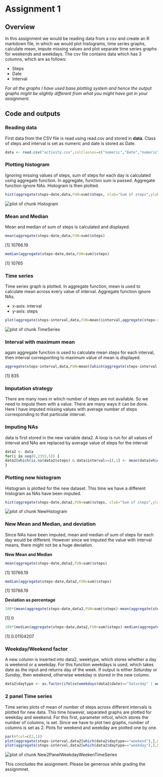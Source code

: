 # Assignment 1

## Overview
In this assignment we would be reading data from a csv and create an R markdown file, in which we would plot histograms, time series graphs, calculate mean, impute missing values and plot separate time series graphs for weekends and weekdays. The csv file contains data which has 3 columns, which are as follows:
* Steps
* Date
* Interval

*For all the graphs I have used base plotting system and hence the output graphs might be slightly different from what you might have got in your assignment.*

## Code and outputs

### Reading data
First data from the CSV file is read using read.csv and stored in **data**.
Class of steps and interval is set as numeric and date is stored as Date.

```r
data <- read.csv("activity.csv",colClasses=c("numeric","Date","numeric"))
```

### Plotting histogram
Ignoring missing values of steps, sum of steps for each day is calculated using aggregate function. In aggregate, function sum is passed. Aggregate function ignore NAs. Histogram is then plotted. 

```r
hist(aggregate(steps~date,data,FUN=sum)$steps, xlab="Sum of steps",ylab="Frequency", main="Steps histogram",col="Red")
```

![plot of chunk Histogram](figure/Histogram-1.png) 

### Mean and Median
Mean and median of sum of steps is calculated and displayed.

```r
mean(aggregate(steps~date,data,FUN=sum)$steps)
```

[1] 10766.19

```r
median(aggregate(steps~date,data,FUN=sum)$steps)
```

[1] 10765

### Time series
Time series graph is plotted. In aggregate function, mean is used to calculate mean across every value of interval. Aggregate function ignore NAs.
* x-axis: interval
* y-axis: steps 

```r
plot(aggregate(steps~interval,data,FUN=mean)$interval,aggregate(steps~interval,data,FUN=mean)$steps, type="l",xlab="interval",ylab="steps") 
```

![plot of chunk TimeSeries](figure/TimeSeries-1.png) 
### Interval with maximum mean
again aggregate function is used to calculate mean steps for each interval, then interval corresponting to maximum value of mean is displayed.

```r
aggregate(steps~interval,data,FUN=mean)[which(aggregate(steps~interval,data,FUN=sum)$steps == max(aggregate(steps~interval,data,FUN=sum)[,2])),1]
```

[1] 835

### Imputation strategy
There are many rows in which number of steps are not available. So we need to impute them with a value. There are many ways it can be done. Here I have imputed missing values with average number of steps corresponding to that particular interval.


### Imputing NAs
data is first stored in the new variable data2.
A loop is run for all values of interval and NAs are replaced by average value of steps for the interval

```r
data2 <- data
for(i in seq(0,2355,5)) {
data2[which(is.na(data2$steps) & data$interval==i),1] <- mean(data[which(data$interval==i),]$steps,na.rm=TRUE)
}
```
### Plotting new histogram
Histogram is plotted for the new dataset. This time we have a different histogram as NAs have been imputed.

```r
hist(aggregate(steps~date,data2,FUN=sum)$steps, xlab="Sum of steps",ylab="Frequency", main="Steps histogram",col="Red")
```

![plot of chunk NewHistogram](figure/NewHistogram-1.png) 
### New Mean and Median, and deviation
Since NAs have been imputed, mean and median of sum of steps for each day would be different. However since we imputed the value with interval means, there might not be a huge deviation.

**New Mean and Median**

```r
mean(aggregate(steps~date,data2,FUN=sum)$steps)
```

[1] 10766.19

```r
median(aggregate(steps~date,data2,FUN=sum)$steps)
```

[1] 10766.19

**Deviation as percentage**

```r
100*(mean(aggregate(steps~date,data2,FUN=sum)$steps)-mean(aggregate(steps~date,data,FUN=sum)$steps))/mean(aggregate(steps~date,data,FUN=sum)$steps)
```

[1] 0

```r
100*(median(aggregate(steps~date,data2,FUN=sum)$steps)-median(aggregate(steps~date,data,FUN=sum)$steps))/median(aggregate(steps~date,data,FUN=sum)$steps)
```

[1] 0.01104207
### Weekday/Weekend factor
A new column is inserted into data2, weektype, which stores whether a day is weekend or a weekday.
For this function weekdays is used, which takes date as the input and returns day of the week. If output is either *Saturday* or *Sunday*, then weekend, otherwise weekday is stored in the new column.

```r
data2$daytype <- as.factor(ifelse(weekdays(data2$date)=="Saturday" | weekdays(data2$date)=="Sunday" , "weekend","weekday"))
```
### 2 panel Time series
Time series plots of mean of number of steps across different intervals is plotted for new data. This time however, separated graphs are plotted for weekday and weekend.
For this first, parameter mfcol, which stores the number of columns, is set. Since we have to plot two graphs, number of columns is set as 2.
Plots for weekend and weekday are plotted one by one.

```r
par(mfcol=c(2,1))
plot(aggregate(steps~interval,data2[which(data2$daytype=="weekend"),],FUN=mean)$interval,aggregate(steps~interval,data2[which(data2$daytype=="weekend"),],FUN=mean)$steps, type="l",xlab="interval",ylab="steps",main="weekend")
plot(aggregate(steps~interval,data2[which(data2$daytype=="weekday"),],FUN=mean)$interval,aggregate(steps~interval,data2[which(data2$daytype=="weekday"),],FUN=mean)$steps, type="l",xlab="interval",ylab="steps",main="weekday")
```

![plot of chunk New2PanelWeekdayWeekenTimeSeries](figure/New2PanelWeekdayWeekenTimeSeries-1.png) 

This concludes the assignment. Please be generous while grading the assignmnet.
